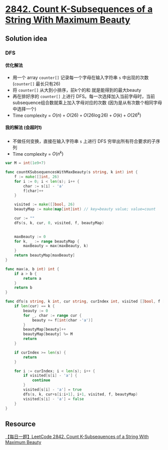 # [2842. Count K-Subsequences of a String With Maximum Beauty](https://leetcode.com/problems/count-k-subsequences-of-a-string-with-maximum-beauty/description/)

## Solution idea
### DFS

#### 优化解法
* 用一个 array `counter[]` 记录每一个字母在输入字符串 `s` 中出现的次数 (`counter[]` 最长只有26)
* 将 `counter[]` 从大到小排序，前k个的和 就是能得到的最大beauty
* 再在排好序的 `counter[]` 上进行 DFS。每一次选择加入当前字母时，当前subsequence组合数就乘上加入字母对应的次数 (因为是从有次数个相同字母中选择一个)
* Time complexity = $O(n) + O(26) + O(26\log 26) + O(k) + O(26^k)$

#### 我的解法 (会超时:exclamation:)
* 不做任何变换，直接在输入字符串 `s` 上进行 DFS 穷举出所有符合要求的子序列
* Time complexity = $O(n^k)$
```go
var M = int(1e9+7)

func countKSubsequencesWithMaxBeauty(s string, k int) int {
    f := make([]int, 26)
    for i := 0; i < len(s); i++ {
        char := s[i] - 'a'
        f[char]++
    }

    visited := make([]bool, 26)
    beautyMap := make(map[int]int) // key=beauty value; value=count

    cur := ""
    dfs(s, k, cur, 0, visited, f, beautyMap)

    
    maxBeauty := 0
    for k, _ := range beautyMap {
        maxBeauty = max(maxBeauty, k)
    }
    return beautyMap[maxBeauty]
}

func max(a, b int) int {
    if a > b {
        return a
    }
    return b
}

func dfs(s string, k int, cur string, curIndex int, visited []bool, f []int, beautyMap map[int]int) {
    if len(cur) == k {
        beauty := 0
        for _, char := range cur {
            beauty += f[int(char -'a')]
        }
        beautyMap[beauty]++
        beautyMap[beauty] %= M
        return
    }

    if curIndex >= len(s) {
        return
    }

    for i := curIndex; i < len(s); i++ {
        if visited[s[i] - 'a'] {
            continue
        }
        visited[s[i] - 'a'] = true
        dfs(s, k, cur+s[i:i+1], i+1, visited, f, beautyMap)
        visited[s[i] - 'a'] = false
    }
}
```


## Resource
[【每日一题】LeetCode 2842. Count K-Subsequences of a String With Maximum Beauty](https://www.youtube.com/watch?v=8pPPcODAWAA)